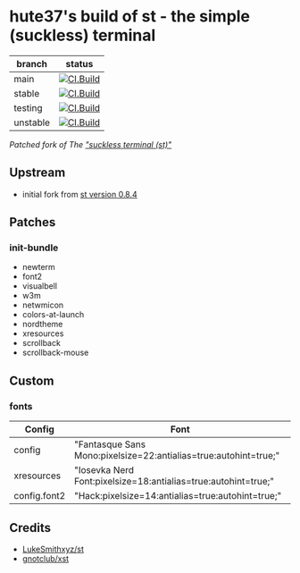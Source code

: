 # hute37's build of st - the simple (suckless) terminal

| branch   | status |
|----------|--------|
| main     | [![CI.Build](https://github.com/hute37/st/workflows/CI-Build/badge.svg?branch=main)](https://github.com/hute37/st/actions?query=workflow%3ACI-Build) |
| stable   | [![CI.Build](https://github.com/hute37/st/workflows/CI-Build/badge.svg?branch=stable)](https://github.com/hute37/st/actions?query=workflow%3ACI-Build) |
| testing  | [![CI.Build](https://github.com/hute37/st/workflows/CI-Build/badge.svg?branch=testing)](https://github.com/hute37/st/actions?query=workflow%3ACI-Build) |
| unstable | [![CI.Build](https://github.com/hute37/st/workflows/CI-Build/badge.svg?branch=unstable)](https://github.com/hute37/st/actions?query=workflow%3ACI-Build) |


_Patched fork of The ["suckless terminal (st)"](https://st.suckless.org/)_

## Upstream

  * initial fork from [st version 0.8.4](https://git.suckless.org/st/refs.html)

## Patches

### init-bundle

- newterm
- font2
- visualbell
- w3m
- netwmicon
- colors-at-launch
- nordtheme
- xresources
- scrollback
- scrollback-mouse

## Custom

### fonts

| Config       | Font |
|--------------|------|
| config       | "Fantasque Sans Mono:pixelsize=22:antialias=true:autohint=true;" |
| xresources   | "Iosevka Nerd Font:pixelsize=18:antialias=true:autohint=true;" |
| config.font2 | "Hack:pixelsize=14:antialias=true:autohint=true;" |



## Credits

- [LukeSmithxyz/st](https://github.com/LukeSmithxyz/st)
- [gnotclub/xst](https://github.com/gnotclub/xst)


